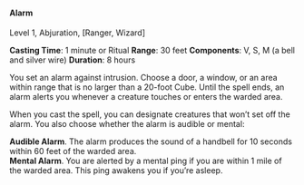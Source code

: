#### Alarm

Level 1, Abjuration, [Ranger, Wizard]

**Casting Time**: 1 minute or Ritual
**Range**: 30 feet
**Components**: V, S, M (a bell and silver wire)
**Duration**: 8 hours

You set an alarm against intrusion. Choose a door, a window, or an area within range that is no larger than a 20-foot Cube. Until the spell ends, an alarm alerts you whenever a creature touches or enters the warded area.

When you cast the spell, you can designate creatures that won’t set off the alarm. You also choose whether the alarm is audible or mental:

**Audible Alarm**. The alarm produces the sound of a handbell for 10 seconds within 60 feet of the warded area.  
**Mental Alarm**. You are alerted by a mental ping if you are within 1 mile of the warded area. This ping awakens you if you’re asleep.